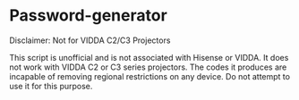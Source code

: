 # Password-generator

Disclaimer: Not for VIDDA C2/C3 Projectors

This script is unofficial and is not associated with Hisense or VIDDA. It does not work with VIDDA C2 or C3 series projectors. The codes it produces are incapable of removing regional restrictions on any device. Do not attempt to use it for this purpose.

